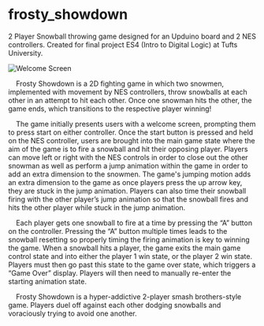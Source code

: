 # frosty_showdown
2 Player Snowball throwing game designed for an Upduino board and 2 NES controllers. Created for final project ES4 (Intro to Digital Logic) at Tufts University.

![Welcome Screen](frosty_showdown_images/welcome_screen)


&nbsp;&nbsp;&nbsp;&nbsp;Frosty Showdown is a 2D fighting game in which two snowmen, implemented with movement by NES controllers, throw snowballs at each other in an attempt to hit each other. Once one snowman hits the other, the game ends, which transitions to the respective player winning!

&nbsp;&nbsp;&nbsp;&nbsp;The game initially presents users with a welcome screen, prompting them to press start on either controller. Once the start button is pressed and held on the NES controller, users are brought into the main game state where the aim of the game is to fire a snowball and hit their opposing player. Players can move left or right with the NES controls in order to close out the other snowman as well as perform a jump animation within the game in order to add an extra dimension to the snowmen. The game's jumping motion adds an extra dimension to the game as once players press the up arrow key, they are stuck in the jump animation. Players can also time their snowball firing with the other player’s jump animation so that the snowball fires and hits the other player while stuck in the jump animation.

&nbsp;&nbsp;&nbsp;&nbsp;Each player gets one snowball to fire at a time by pressing the “A” button on the controller. Pressing the “A” button multiple times leads to the snowball resetting so properly timing the firing animation is key to winning the game.
When a snowball hits a player, the game exits the main game control state and into either the player 1 win state, or the player 2 win state. Players must then go past this state to the game over state, which triggers a “Game Over” display. Players will then need to manually re-enter the starting animation state.

&nbsp;&nbsp;&nbsp;&nbsp;Frosty Showdown is a hyper-addictive 2-player smash brothers-style game. Players duel off against each other dodging snowballs and voraciously trying to avoid one another.
